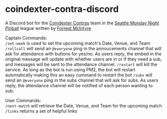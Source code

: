 # coindexter-contra-discord

A Discord bot for the [Coindexter Contras](https://www.mondaynightpinball.com/teams/CDC) team in the [Seattle Monday Night Pinball](https://www.mondaynightpinball.com/) league written by [Forrest McIntyre](https://github.com/ForrestMcIntyre)

Captain Commands:  
`/set-week` is used to set the upcoming match's Date, Venue, and Team  
`/rollcall` will send an `@everyone` ping in the annoucements channel that will ask for attendance with buttons for yes/no. As users reply, the embed in the original message will update with whether users are in or if they need a sub, and messages will be sent to the attendance channel.
`/restart` will kill the service. As long as the bot is run using PM2, the bot will restart automatically making this an easy command to restart the bot
`/subs` will send an `@everyone` ping in the subs channel that will ask for subs. As users reply, the attendance channel will be notified of each person wanting to sub.

User Commands:  
`/next-match` will retrieve the Date, Venue, and Team for the upcoming match  
`/links` returns a set of helpful links 
